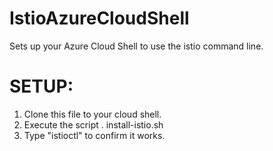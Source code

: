 # IstioAzureCloudShell
Sets up your Azure Cloud Shell to use the istio command line.

# SETUP:
1. Clone this file to your cloud shell. 
2. Execute the script . install-istio.sh
3. Type "istioctl" to confirm it works.

